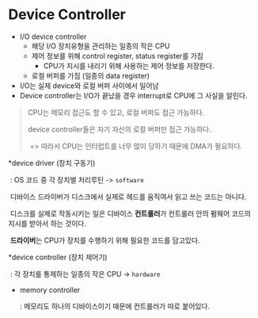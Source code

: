 # Device Controller

- I/O device controller
  - 해당 I/O 장치유형을 관리하는 일종의 작은 CPU
  - 제어 정보를 위해 control register, status register를 가짐
    - CPU가 지시를 내리기 위해 사용하는 제어 정보를 저장한다.
  - 로컬 버퍼를 가짐 (일종의 data register)
- I/O는 실제 device와 로컬 버퍼 사이에서 일어남
- Device controller는 I/O가 끝났을 경우 interrupt로 CPU에 그 사실을 알린다.

> CPU는 메모리 접근도 할 수 있고, 로컬 버퍼도 접근 가능하다.
>
> device controller들은 자기 자신의 로컬 버퍼만 접근 가능하다.
>
> ​	=> 따라서 CPU는 인터럽트를 너무 많이 당하기 때문에 DMA가 필요하다.



*device driver (장치 구동기)

​	: OS 코드 중 각 장치별 처리루틴 -> `software`

​	디바이스 드라이버가 디스크에서 실제로 헤드를 움직여서 읽고 쓰는 코드는 아니다.

​	디스크를 실제로 작동시키는 일은 디바이스 **컨트롤러**가 컨트롤러 안의 펌웨어 코드의 지시를 받아서 하는 것이다.

​	**드라이버**는 CPU가 장치를 수행하기 위해 필요한 코드를 담고있다.

*device controller (장치 제어기)

​	: 각 장치를 통제하는 일종의 작은 CPU -> `hardware`



- memory controller

  : 메모리도 하나의 디바이스이기 때문에 컨트롤러가 따로 붙어있다.
